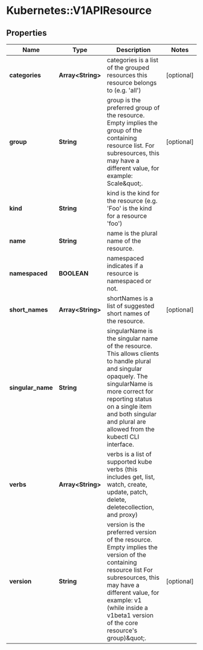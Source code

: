 # Kubernetes::V1APIResource

## Properties
Name | Type | Description | Notes
------------ | ------------- | ------------- | -------------
**categories** | **Array&lt;String&gt;** | categories is a list of the grouped resources this resource belongs to (e.g. &#39;all&#39;) | [optional] 
**group** | **String** | group is the preferred group of the resource.  Empty implies the group of the containing resource list. For subresources, this may have a different value, for example: Scale\&quot;. | [optional] 
**kind** | **String** | kind is the kind for the resource (e.g. &#39;Foo&#39; is the kind for a resource &#39;foo&#39;) | 
**name** | **String** | name is the plural name of the resource. | 
**namespaced** | **BOOLEAN** | namespaced indicates if a resource is namespaced or not. | 
**short_names** | **Array&lt;String&gt;** | shortNames is a list of suggested short names of the resource. | [optional] 
**singular_name** | **String** | singularName is the singular name of the resource.  This allows clients to handle plural and singular opaquely. The singularName is more correct for reporting status on a single item and both singular and plural are allowed from the kubectl CLI interface. | 
**verbs** | **Array&lt;String&gt;** | verbs is a list of supported kube verbs (this includes get, list, watch, create, update, patch, delete, deletecollection, and proxy) | 
**version** | **String** | version is the preferred version of the resource.  Empty implies the version of the containing resource list For subresources, this may have a different value, for example: v1 (while inside a v1beta1 version of the core resource&#39;s group)\&quot;. | [optional] 


